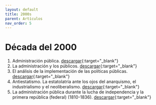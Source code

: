 ```yaml
---
layout: default
title: 2000s
parent: Artículos
nav_order: 5
---
```


# Década del 2000

1. Administración pública. [descargar](/pdfs/articulos/2000/AdmonPublica.pdf){:target="_blank"}
2. La administración y los públicos. [descargar](/pdfs/articulos/2000/AdmonYSusPublicos.pdf){:target="_blank"}
3. El análisis de la implementación de las políticas públicas. [descargar](/pdfs/articulos/2000/AnalisisImplementa.pdf){:target="_blank"}
4. Antiestatismo. La estatolatría ante los ojos del anarquismo, el industrialismo y el neoliberalismo. [descargar](/pdfs/articulos/2000/Antiestatismo.pdf){:target="_blank"}
5. La administración pública durante la lucha de independencia y la primera república (federal) (1810-1836). [descargar](/pdfs/articulos/2000/APIndependenciayPrimeraRepublica.pdf){:target="_blank"}


